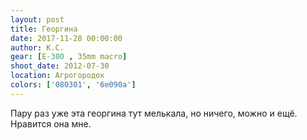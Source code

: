 ```yaml
---
layout: post
title: Георгина
date: 2017-11-28 00:00:00
author: К.С.
gear: [E-300 , 35mm macro]
shoot_date: 2012-07-30
location: Агрогородок
colors: ['080301', '6e090a']
---
```

Пару раз уже эта георгина тут мелькала, но ничего, можно и ещё. Нравится она мне.
